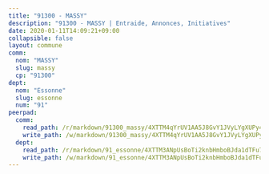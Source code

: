 ```yaml
---
title: "91300 - MASSY"
description: "91300 - MASSY | Entraide, Annonces, Initiatives"
date: 2020-01-11T14:09:21+09:00
collapsible: false
layout: commune
comm:
  nom: "MASSY"
  slug: massy
  cp: "91300"
dept:
  nom: "Essonne"
  slug: essonne
  num: "91"
peerpad:
  comm:
    read_path: /r/markdown/91300_massy/4XTTM4qYrUV1AA5J8GvY1JVyLYgXUPy4jVBey3Qg17L2Exkmg
    write_path: /w/markdown/91300_massy/4XTTM4qYrUV1AA5J8GvY1JVyLYgXUPy4jVBey3Qg17L2Exkmg-K3TgUZL5kTKH3ZxYKs3rCUjjZwoCy5wkJnEfBnanZcXmbB6i892XjzGM6EF61AwxrDqqjCaXt8rUL1ZuKuT2ioJdB5pr4i1pKvv3gMh6KdHJj7yopngEGJGEW5ksBt8rTUZjKtok
  dept:
    read_path: /r/markdown/91_essonne/4XTTM3ANpUsBoTi2knbHmboBJda1dTFu7ky8ZK9dB2RyMMfWF
    write_path: /w/markdown/91_essonne/4XTTM3ANpUsBoTi2knbHmboBJda1dTFu7ky8ZK9dB2RyMMfWF-K3TgUyWqeJSocSvH4aaj1ao8GVHVL7XNdUYQ4QUUeH9BAdnr24zoBJ2C3FCPvjfnNG6dyrzadtyfizxGKpMjZFU9wDjSpA4g6VtDcxL8iEmbLsyV9TFoF7XzgcRopbNZHgpYvcW3
---
```


